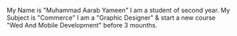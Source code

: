 My Name is "Muhammad Aarab Yameen"
I am a student of second year.
My Subject is "Commerce"
I am a "Graphic Designer" & start a new course "Wed And Mobile Development" before 3 mounths.

